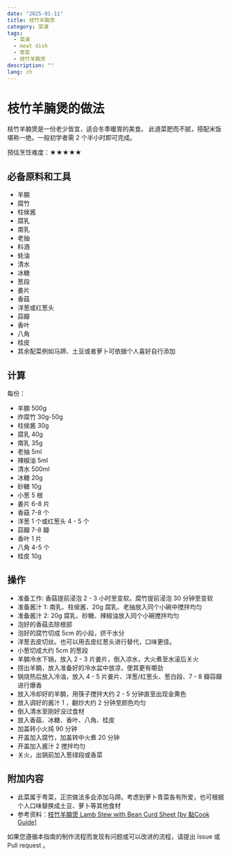 ```yaml
---
date: "2025-01-11"
title: 枝竹羊腩煲
category: 菜谱
tags:
  - 菜谱
  - meat dish
  - 荤菜
  - 枝竹羊腩煲
description: ""
lang: zh
---
```


# 枝竹羊腩煲的做法

枝竹羊腩煲是一份老少皆宜，适合冬季暖胃的美食。 此道菜肥而不腻，搭配米饭堪称一绝。一般初学者需 2 个半小时即可完成。

预估烹饪难度：★★★★★

## 必备原料和工具

- 羊腩
- 腐竹
- 柱侯酱
- 腐乳
- 南乳
- 老抽
- 料酒
- 蚝油
- 清水
- 冰糖
- 葱段
- 姜片
- 香菇
- 洋葱或红葱头
- 蒜瓣
- 香叶
- 八角
- 桂皮
- 其余配菜例如马蹄、土豆或者萝卜可依据个人喜好自行添加

## 计算

每份：

- 羊腩 500g
- 炸腐竹 30g-50g
- 柱侯酱 30g
- 腐乳 40g
- 南乳 35g
- 老抽 5ml
- 辣椒油 5ml
- 清水 500ml
- 冰糖 20g
- 砂糖 10g
- 小葱 5 根
- 姜片 6-8 片
- 香菇 7-8 个
- 洋葱 1 个或红葱头 4 - 5 个
- 蒜瓣 7-8 瓣
- 香叶 1 片
- 八角 4-5 个
- 桂皮 10g

## 操作

- 准备工作: 香菇提前浸泡 2 - 3 小时至变软。腐竹提前浸泡 30 分钟至变软
- 准备酱汁 1: 南乳、柱侯酱、20g 腐乳、老抽放入同个小碗中搅拌均匀
- 准备酱汁 2: 20g 腐乳、砂糖、辣椒油放入同个小碗搅拌均匀
- 泡好的香菇去除根部
- 泡好的腐竹切成 5cm 的小段，挤干水分
- 洋葱去皮切丝。也可以用去皮红葱头进行替代，口味更佳。
- 小葱切成大约 5cm 的葱段
- 羊腩冷水下锅，放入 2 - 3 片姜片，倒入凉水，大火煮至水滚后关火
- 捞出羊腩，放入准备好的冷水盆中放凉，使其更有嚼劲
- 锅烧热后放入冷油，放入 4 - 5 片姜片、洋葱/红葱头、葱白段、7 - 8 瓣蒜瓣进行爆香
- 放入冷却好的羊腩，用筷子搅拌大约 2 - 5 分钟直至出现金黄色
- 放入调好的酱汁 1 ，翻炒大约 2 分钟至颜色均匀
- 倒入清水至刚好没过食材
- 放入香菇、冰糖、香叶、八角、桂皮
- 加盖转小火炖 90 分钟
- 开盖加入腐竹，加盖转中火煮 20 分钟
- 开盖加入酱汁 2 搅拌均匀
- 关火，出锅前加入葱绿段或香菜

## 附加内容

- 此菜属于粤菜，正宗做法多会添加马蹄。考虑到萝卜青菜各有所爱，也可根据个人口味替换成土豆、萝卜等其他食材
- 参考资料：[枝竹羊腩煲 Lamb Stew with Bean Curd Sheet [by 點Cook Guide]](https://www.youtube.com/watch?v=ThVDpVoToDQ)

如果您遵循本指南的制作流程而发现有问题或可以改进的流程，请提出 Issue 或 Pull request 。
